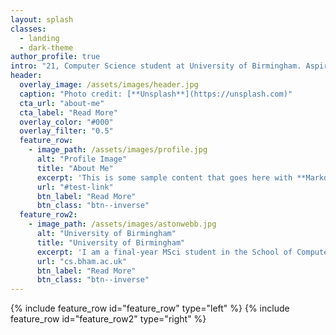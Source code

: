 ```yaml
---
layout: splash
classes:
  - landing
  - dark-theme
author_profile: true
intro: "21, Computer Science student at University of Birmingham. Aspiring Developer, formerly UBCU Prayer Secretary (2016-17)"
header:
  overlay_image: /assets/images/header.jpg
  caption: "Photo credit: [**Unsplash**](https://unsplash.com)"
  cta_url: "about-me"
  cta_label: "Read More"
  overlay_color: "#000"
  overlay_filter: "0.5"
  feature_row:
    - image_path: /assets/images/profile.jpg
      alt: "Profile Image"
      title: "About Me"
      excerpt: 'This is some sample content that goes here with **Markdown** formatting. Left aligned with `type="left"`'
      url: "#test-link"
      btn_label: "Read More"
      btn_class: "btn--inverse"
  feature_row2:
    - image_path: /assets/images/astonwebb.jpg
      alt: "University of Birmingham"
      title: "University of Birmingham"
      excerpt: 'I am a final-year MSci student in the School of Computer Science.'
      url: "cs.bham.ac.uk"
      btn_label: "Read More"
      btn_class: "btn--inverse"
---
```

{% include feature_row id="feature_row" type="left" %}
{% include feature_row id="feature_row2" type="right" %}
